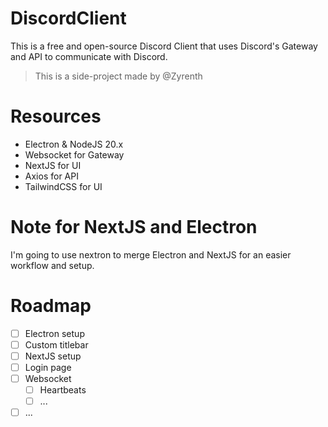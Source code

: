 # DiscordClient
This is a free and open-source Discord Client that uses Discord's Gateway and API to communicate with Discord.

> This is a side-project made by @Zyrenth

# Resources
- Electron & NodeJS 20.x
- Websocket for Gateway
- NextJS for UI
- Axios for API
- TailwindCSS for UI

# Note for NextJS and Electron
I'm going to use nextron to merge Electron and NextJS for an easier workflow and setup.

# Roadmap
- [ ] Electron setup
- [ ] Custom titlebar
- [ ] NextJS setup
- [ ] Login page
- [ ] Websocket
  - [ ] Heartbeats
  - [ ] ...
- [ ] ...